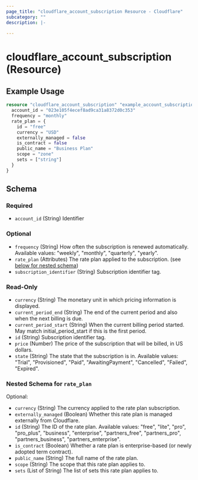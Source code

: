 ```yaml
---
page_title: "cloudflare_account_subscription Resource - Cloudflare"
subcategory: ""
description: |-
  
---
```


# cloudflare_account_subscription (Resource)



## Example Usage

```terraform
resource "cloudflare_account_subscription" "example_account_subscription" {
  account_id = "023e105f4ecef8ad9ca31a8372d0c353"
  frequency = "monthly"
  rate_plan = {
    id = "free"
    currency = "USD"
    externally_managed = false
    is_contract = false
    public_name = "Business Plan"
    scope = "zone"
    sets = ["string"]
  }
}
```

<!-- schema generated by tfplugindocs -->
## Schema

### Required

- `account_id` (String) Identifier

### Optional

- `frequency` (String) How often the subscription is renewed automatically.
Available values: "weekly", "monthly", "quarterly", "yearly".
- `rate_plan` (Attributes) The rate plan applied to the subscription. (see [below for nested schema](#nestedatt--rate_plan))
- `subscription_identifier` (String) Subscription identifier tag.

### Read-Only

- `currency` (String) The monetary unit in which pricing information is displayed.
- `current_period_end` (String) The end of the current period and also when the next billing is due.
- `current_period_start` (String) When the current billing period started. May match initial_period_start if this is the first period.
- `id` (String) Subscription identifier tag.
- `price` (Number) The price of the subscription that will be billed, in US dollars.
- `state` (String) The state that the subscription is in.
Available values: "Trial", "Provisioned", "Paid", "AwaitingPayment", "Cancelled", "Failed", "Expired".

<a id="nestedatt--rate_plan"></a>
### Nested Schema for `rate_plan`

Optional:

- `currency` (String) The currency applied to the rate plan subscription.
- `externally_managed` (Boolean) Whether this rate plan is managed externally from Cloudflare.
- `id` (String) The ID of the rate plan.
Available values: "free", "lite", "pro", "pro_plus", "business", "enterprise", "partners_free", "partners_pro", "partners_business", "partners_enterprise".
- `is_contract` (Boolean) Whether a rate plan is enterprise-based (or newly adopted term contract).
- `public_name` (String) The full name of the rate plan.
- `scope` (String) The scope that this rate plan applies to.
- `sets` (List of String) The list of sets this rate plan applies to.


